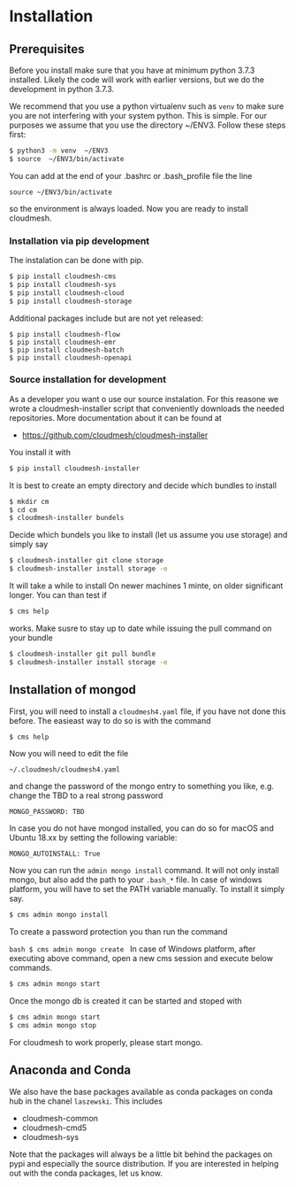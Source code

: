 # Installation

## Prerequisites

Before you install make sure that you have at minimum python 3.7.3
installed. Likely the code will work with earlier versions, but we do 
the development in python 3.7.3.


We recommend that you use a python virtualenv such as `venv` to make sure 
you are not interfering with your system python. This is simple. For our purposes 
we assume that you use the directory ~/ENV3. Follow these steps first:


```bash
$ python3 -m venv  ~/ENV3
$ source  ~/ENV3/bin/activate
```

You can add at the end of your .bashrc or .bash_profile file the line

```
source ~/ENV3/bin/activate
```

so the environment is always loaded. Now you are ready to install cloudmesh.

### Installation via pip development


The instalation can be done with pip. 

```bash
$ pip install cloudmesh-cms
$ pip install cloudmesh-sys
$ pip install cloudmesh-cloud
$ pip install cloudmesh-storage
```

Additional packages include but are not yet released:

```
$ pip install cloudmesh-flow
$ pip install cloudmesh-emr
$ pip install cloudmesh-batch
$ pip install cloudmesh-openapi
```



### Source installation for development

As a developer you want o use our source instalation. For this reasone we wrote a cloudmesh-installer script that 
conveniently downloads the needed repositories. More documentation about it can be found at 

* <https://github.com/cloudmesh/cloudmesh-installer>

You install it with 

```bash
$ pip install cloudmesh-installer
```

It is best to create an empty directory and decide which bundles to install

```bash
$ mkdir cm
$ cd cm
$ cloudmesh-installer bundels
```

Decide which bundels you like to install (let us assume you use storage) and
simply say

```bash
$ cloudmesh-installer git clone storage
$ cloudmesh-installer install storage -e
```

It will take a while to install On newer machines 1 minte, on older significant
longer. You can than test if 

``` bash
$ cms help 
```

works. Make susre to stay up to date while issuing the pull command on your
bundle

```bash
$ cloudmesh-installer git pull bundle
$ cloudmesh-installer install storage -e

```


## Installation of mongod

First, you will need to install a `cloudmesh4.yaml` file, if you have
not done this before. The easieast way to do so is with the command

```bash
$ cms help
```
 
Now you will need to edit the file

`~/.cloudmesh/cloudmesh4.yaml`

and change the password of the mongo entry to something you like,
 e.g. change the TBD to a real strong password

```
MONGO_PASSWORD: TBD
```

In case you do not have mongod installed, you can do so for macOS and Ubuntu 
18.xx by setting the following variable:

```
MONGO_AUTOINSTALL: True
```


Now you can run the `admin mongo install` command. It will not only
install mongo, but also add the path to your `.bash_*` file. In case
of windows platform, you will have to set the PATH variable
manually. To install it simply say.

```bash
$ cms admin mongo install
```

To create a password protection you than run the command

```bash $ cms admin mongo create ``` In case of Windows platform, after
executing above command, open a new cms session and execute below
commands.

```bash
$ cms admin mongo start
```

Once the mongo db is created it can be started and stoped with 

```bash
$ cms admin mongo start
$ cms admin mongo stop
```

For cloudmesh to work properly, please start mongo.


## Anaconda and Conda

We also have the base packages available as conda packages on conda hub in the
chanel `laszewski`. This includes

* cloudmesh-common
* cloudmesh-cmd5
* cloudmesh-sys

Note that the packages will always be a little bit behind the packages on pypi
and especially the source distribution. If you are interested in helping out
with the conda packages, let us know.
